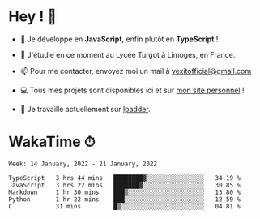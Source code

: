 # Hey ! 🌃

- 🔭 Je développe en **JavaScript**, enfin plutôt en **TypeScript** !

- 🌱 J'étudie en ce moment au Lycée Turgot à Limoges, en France.

- 📫 Pour me contacter, envoyez moi un mail à <a href="mailto:vexitofficial@gmail.com">vexitofficial@gmail.com</a>

- 💻 Tous mes projets sont disponibles ici et sur <a href="https://www.vexcited.me">mon site personnel</a> !

- 👀 Je travaille actuellement sur [lpadder](https://github.com/Vexcited/lpadder).

# WakaTime ⏱

<!--START_SECTION:waka-->
```text
Week: 14 January, 2022 - 21 January, 2022

TypeScript   3 hrs 44 mins   ████████▓░░░░░░░░░░░░░░░░   34.19 % 
JavaScript   3 hrs 22 mins   ███████▓░░░░░░░░░░░░░░░░░   30.85 % 
Markdown     1 hr 30 mins    ███▒░░░░░░░░░░░░░░░░░░░░░   13.80 % 
Python       1 hr 22 mins    ███░░░░░░░░░░░░░░░░░░░░░░   12.59 % 
C            31 mins         █▒░░░░░░░░░░░░░░░░░░░░░░░   04.81 % 
```
<!--END_SECTION:waka-->
